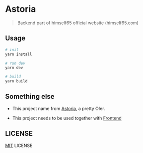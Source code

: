 # Astoria

> Backend part of himself65 official website (himself65.com)

## Usage

```bash
# init
yarn install

# run dev
yarn dev

# build
yarn build
```

## Something else

- This project name from [Astoria](https://www.zhihu.com/people/qiu-ye-jun-77), a pretty OIer.

- This project needs to be used together with [Frontend](https://github.com/Himself65/Himself65.github.io)

## LICENSE

[MIT](LICENSE) LICENSE
